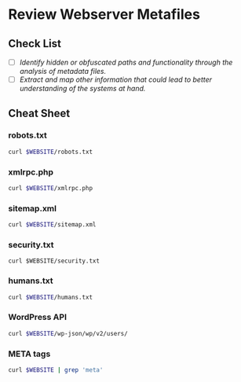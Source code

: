 # Review Webserver Metafiles

## Check List <a href="#check-list" id="check-list"></a>

* [ ] _Identify hidden or obfuscated paths and functionality through the analysis of metadata files._
* [ ] _Extract and map other information that could lead to better understanding of the systems at hand._

## Cheat Sheet <a href="#cheat-sheet" id="cheat-sheet"></a>

### robots.txt

```bash
curl $WEBSITE/robots.txt
```

### xmlrpc.php

```bash
curl $WEBSITE/xmlrpc.php
```

### sitemap.xml

```bash
curl $WEBSITE/sitemap.xml
```

### security.txt

```shell
curl $WEBSITE/security.txt
```

### humans.txt

```sh
curl $WEBSITE/humans.txt
```

### WordPress API

```sh
curl $WEBSITE/wp-json/wp/v2/users/
```

### META tags

```sh
curl $WEBSITE | grep 'meta'
```
